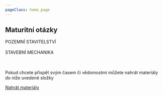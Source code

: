 ```yaml
---
pageClass: home_page
---
```

<p align="center">

## Maturitní otázky

<div class="link_underline"><RouterLink to="/pos/1/">POZEMNÍ STAVITELSTVÍ</RouterLink></div>

<br>
<div class="link_underline"><RouterLink to="/stk/1/">STAVEBNÍ MECHANIKA</RouterLink></div>
<br>
<br>


Pokud chcete přispět svým časem či vědomostmi můžete nahrát materiály do níže uvedené složky
<br>

<a href="https://mega.nz/megadrop/kqKInvroV94" target="_blank" class="upload_button">Nahrát materiály</a>

</p>